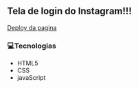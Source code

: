 ## Tela de login do Instagram!!!

<a  href="https://viniciussilver.github.io/instagram-login-screen/project/#" target="_blank">Deploy da pagina</a>

<h3>💻Tecnologias</h3>
 <ul>
 <li>HTML5</li>
 <li>CSS</li>
 <li>javaScript</li>
 </ul>
